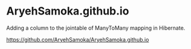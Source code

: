 # AryehSamoka.github.io
Adding a column to the jointable of ManyToMany mapping in Hibernate.

https://github.com/AryehSamoka/AryehSamoka.github.io
